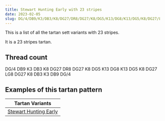 ```yaml
---
title: Stewart Hunting Early with 23 stripes
date: 2023-02-05
slug: DG/4/DB9/K3/DB3/K8/DG27/DR8/DG27/K8/DG5/K13/DG8/K13/DG5/K8/DG27/LG8/DG27/K8/DB3/K3/DB9/DG/4
---
```

This is a list of all the tartan sett variants with 23 stripes.

It is a 23 stripes tartan.


## Thread count
DG/4 DB9 K3 DB3 K8 DG27 DR8 DG27 K8 DG5 K13 DG8 K13 DG5 K8 DG27 LG8 DG27 K8 DB3 K3 DB9 DG/4

## Examples of this tartan pattern

| Tartan Variants |
|---------------|
| [Stewart Hunting Early](/variants/dg/4/db9/k3/db3/k8/dg27/dr8/dg27/k8/dg5/k13/dg8/k13/dg5/k8/dg27/lg8/dg27/k8/db3/k3/db9/dg/4-db000052-dg11450d-draa0000-k000000-lgaaaa00)||
